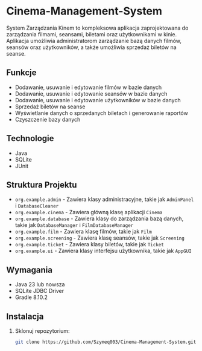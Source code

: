 # Cinema-Management-System

System Zarządzania Kinem to kompleksowa aplikacja zaprojektowana do zarządzania filmami, seansami, biletami oraz użytkownikami w kinie. Aplikacja umożliwia administratorom zarządzanie bazą danych filmów, seansów oraz użytkowników, a także umożliwia sprzedaż biletów na seanse.

## Funkcje

- Dodawanie, usuwanie i edytowanie filmów w bazie danych
- Dodawanie, usuwanie i edytowanie seansów w bazie danych
- Dodawanie, usuwanie i edytowanie użytkowników w bazie danych
- Sprzedaż biletów na seanse
- Wyświetlanie danych o sprzedanych biletach i generowanie raportów
- Czyszczenie bazy danych

## Technologie

- Java
- SQLite
- JUnit

## Struktura Projektu

- `org.example.admin` - Zawiera klasy administracyjne, takie jak `AdminPanel` i `DatabaseCleaner`
- `org.example.cinema` - Zawiera główną klasę aplikacji `Cinema`
- `org.example.database` - Zawiera klasy do zarządzania bazą danych, takie jak `DatabaseManager` i `FilmDatabaseManager`
- `org.example.film` - Zawiera klasę filmów, takie jak `Film`
- `org.example.screening` - Zawiera klasę seansów, takie jak `Screening`
- `org.example.ticket` - Zawiera klasy biletów, takie jak `Ticket`
- `org.example.ui` - Zawiera klasy interfejsu użytkownika, takie jak `AppGUI`

## Wymagania

- Java 23 lub nowsza
- SQLite JDBC Driver
- Gradle 8.10.2

## Instalacja

1. Sklonuj repozytorium:
   ```sh
   git clone https://github.com/Szymeq003/Cinema-Management-System.git

